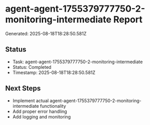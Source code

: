 # agent-agent-1755379777750-2-monitoring-intermediate Report

Generated: 2025-08-18T18:28:50.581Z

## Status
- Task: agent-agent-1755379777750-2-monitoring-intermediate
- Status: Completed
- Timestamp: 2025-08-18T18:28:50.581Z

## Next Steps
- Implement actual agent-agent-1755379777750-2-monitoring-intermediate functionality
- Add proper error handling
- Add logging and monitoring
